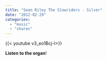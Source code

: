 ```yaml
---
title: "Sean Riley The Slowriders - Silver"
date: "2012-02-29"
categories:
  - "music"
  - "shares"
---
```


<div style="width: 70vw;">{{< youtube v3_eo1Bcj-I>}}</div>

**Listen to the organ**!
